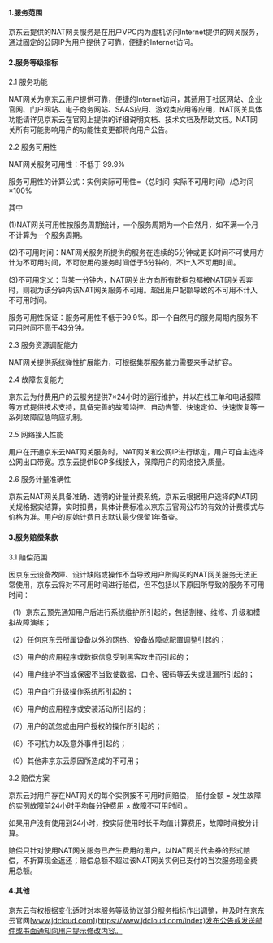 #### **1.服务范围**

京东云提供的NAT网关服务是在用户VPC内为虚机访问Internet提供的网关服务，通过固定的公网IP为用户提供了可靠，便捷的Internet访问。

#### **2.服务等级指标**

2.1 服务功能

NAT网关为京东云用户提供可靠，便捷的Internet访问，其适用于社区网站、企业官网、门户网站、电子商务网站、SAAS应用、游戏类应用等应用，NAT网关具体功能请详见京东云在官网上提供的详细说明文档、技术文档及帮助文档。NAT网关所有可能影响用户的功能性变更都将向用户公告。

2.2 服务可用性

NAT网关服务可用性：不低于 99.9%

服务可用性的计算公式：实例实际可用性=（总时间-实际不可用时间）/总时间×100%

其中

(1)NAT网关可用性按服务周期统计，一个服务周期为一个自然月，如不满一个月不计算为一个服务周期。

(2)不可用时间：NAT网关服务所提供的服务在连续的5分钟或更长时间不可使用方计为不可用时间，不可使用的服务时间低于5分钟的，不计入不可用时间。

(3)不可用定义：当某一分钟内，NAT网关出方向所有数据包都被NAT网关丢弃时，则视为该分钟内该NAT网关服务不可用。超出用户配额导致的不可用不计入不可用时间。

服务可用性保证：服务可用性不低于99.9%。即一个自然月的服务周期内服务不可用时间不高于43分钟。

2.3 服务资源调配能力

NAT网关提供系统弹性扩展能力，可根据集群服务能力需要来手动扩容。

2.4 故障恢复能力

京东云为付费用户的云服务提供7×24小时的运行维护，并以在线工单和电话报障等方式提供技术支持，具备完善的故障监控、自动告警、快速定位、快速恢复等一系列故障应急响应机制。

2.5 网络接入性能

用户在开通京东云NAT网关服务时，NAT网关和公网IP进行绑定，用户可自主选择公网出口带宽。京东云提供BGP多线接入，保障用户的网络接入质量。

2.6 服务计量准确性

京东云NAT网关具备准确、透明的计量计费系统，京东云根据用户选择的NAT网关规格据实结算，实时扣费，具体计费标准以京东云官网公布的有效的计费模式与价格为准。用户的原始计费日志默认最少保留1年备查。

#### **3.服务赔偿条款**

3.1 赔偿范围

因京东云设备故障、设计缺陷或操作不当导致用户所购买的NAT网关服务无法正常使用，京东云将对不可用时间进行赔偿，但不包括以下原因所导致的服务不可用时间：

（1）京东云预先通知用户后进行系统维护所引起的，包括割接、维修、升级和模拟故障演练；

（2）任何京东云所属设备以外的网络、设备故障或配置调整引起的；

（3）用户的应用程序或数据信息受到黑客攻击而引起的；

（4）用户维护不当或保密不当致使数据、口令、密码等丢失或泄漏所引起的；

（5）用户自行升级操作系统所引起的；

（6）用户的应用程序或安装活动所引起的；

（7）用户的疏忽或由用户授权的操作所引起的；

（8）不可抗力以及意外事件引起的；

（9）其他非京东云原因所造成的不可用；

3.2 赔偿方案

京东云对用户存在NAT网关的每个实例按不可用时间赔偿， 赔付金额 = 发生故障的实例故障前24小时平均每分钟费用 × 故障不可用时间 。

如果用户没有使用到24小时，按实际使用时长平均值计算费用，故障时间按分计算。

赔偿只针对使用NAT网关服务已产生费用的用户，以NAT网关代金券的形式赔偿，不折算现金返还；赔偿总额不超过该NAT网关实例已支付的当次服务现金费用总额。

#### **4.其他**

京东云有权根据变化适时对本服务等级协议部分服务指标作出调整，并及时在京东云官网[www.jdcloud.com](https://www.jdcloud.com/index)发布公告或发送邮件或书面通知向用户提示修改内容。